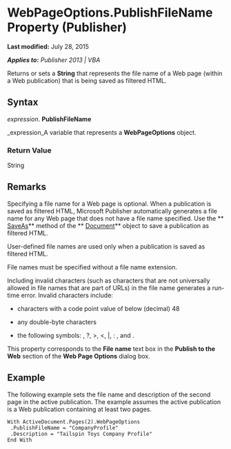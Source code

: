 
# WebPageOptions.PublishFileName Property (Publisher)

 **Last modified:** July 28, 2015

 _**Applies to:** Publisher 2013 | VBA_

Returns or sets a  **String** that represents the file name of a Web page (within a Web publication) that is being saved as filtered HTML.


## Syntax

 _expression_. **PublishFileName**

 _expression_A variable that represents a  **WebPageOptions** object.


### Return Value

String


## Remarks

Specifying a file name for a Web page is optional. When a publication is saved as filtered HTML, Microsoft Publisher automatically generates a file name for any Web page that does not have a file name specified. Use the  ** [SaveAs](ba8b85d7-8ca9-dcf5-12b4-4cabced743e6.md)** method of the ** [Document](44f02255-ff5b-bcfe-900f-61c8fdf61ef3.md)** object to save a publication as filtered HTML.

User-defined file names are used only when a publication is saved as filtered HTML.

File names must be specified without a file name extension.

Including invalid characters (such as characters that are not universally allowed in file names that are part of URLs) in the file name generates a run-time error. Invalid characters include: 


-  characters with a code point value of below (decimal) 48
    
- any double-byte characters
    
- the following symbols: \, ?, >, <, |, : , and .
    


This property corresponds to the  **File name** text box in the **Publish to the Web** section of the **Web Page Options** dialog box.


## Example

The following example sets the file name and description of the second page in the active publication. The example assumes the active publication is a Web publication containing at least two pages.


```
With ActiveDocument.Pages(2).WebPageOptions 
 .PublishFileName = "CompanyProfile" 
 .Description = "Tailspin Toys Company Profile" 
End With
```

